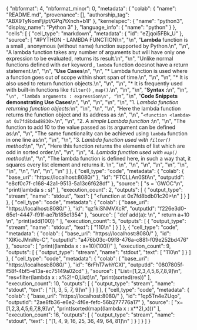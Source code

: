 {
  "nbformat": 4,
  "nbformat_minor": 0,
  "metadata": {
    "colab": {
      "name": "README.md",
      "provenance": [],
      "authorship_tag": "ABX9TyNomFj/pt/GPq7tXnch+b1l"
    },
    "kernelspec": {
      "name": "python3",
      "display_name": "Python 3"
    },
    "language_info": {
      "name": "python"
    }
  },
  "cells": [
    {
      "cell_type": "markdown",
      "metadata": {
        "id": "eZjqoi5FBk_U"
      },
      "source": [
        "#PYTHON - LAMBDA FUNCTION\n",
        "\n",
        "**Lambda** function is a small , anonymous (without name) function supported by Python.\n",
        "\n",
        "A lambda function takes any number of arguments but will have only one expression to be evaluated, returns its result.\n",
        "\n",
        "Unlike normal functions defined with `def` keyword , `lambda` function doesnot have a return statement.\n",
        "\n",
        "**Use Cases**\n",
        "\n",
        "*   Lambda function is used where a function goes out of scope within short span of time.\n",
        "\n",
        "\n",
        "*   It is also used to return function objects.\n",
        "\n",
        "\n",
        "* It is frequently used with built-in functions like `filter()` , `map()`.\n",
        "\n",
        "\n",
        "**Syntax :**\n",
        "\n",
        "```\n",
        "lambda arguments : expression\n",
        "```\n",
        "\n",
        "**Code Snippets demonstrating Use Cases**\n",
        "\n",
        "\n",
        "\n",
        "\n",
        "1.  *Lambda function returning function objects:*\n",
        "\n",
        "\n",
        "\n",
        "Here the lambda function returns the function object and its address as :\n",
        "\n",
        "```<function <lambda> at 0x7fd8bdad8830>```.\n",
        "\n",
        "2.  *A simple Lambda function* :\n",
        "\n",
        "The function to add 10 to the value passed as its argument can be defined as:\n",
        "\n",
        "The same functionality can be achieved using `lambda` function in one line as:\n",
        "\n",
        "\n",
        "3.  *Lambda function used with `filter()` method*:\n",
        "\n",
        "Here this function returns the elements of list which are odd in sorted order.\n",
        "\n",
        "\n",
        "4.  *Lambda function used with `map()` method*:\n",
        "\n",
        "The lambda function is defined here, in such a way that, it squares every list element and returns it. \n",
        "\n",
        "\n",
        "\n",
        "\n",
        "\n",
        "\n",
        "\n",
        "\n",
        "\n",
        "\n",
        "\n"
      ]
    },
    {
      "cell_type": "code",
      "metadata": {
        "colab": {
          "base_uri": "https://localhost:8080/"
        },
        "id": "FTCLLAn0SfAn",
        "outputId": "e8cf0c7f-c168-42a1-9513-5a13c6f628df"
      },
      "source": [
        "s = 'GWOC'\n",
        "print(lambda s : s)"
      ],
      "execution_count": 2,
      "outputs": [
        {
          "output_type": "stream",
          "name": "stdout",
          "text": [
            "<function <lambda> at 0x7fd8bdb01c20>\n"
          ]
        }
      ]
    },
    {
      "cell_type": "code",
      "metadata": {
        "colab": {
          "base_uri": "https://localhost:8080/"
        },
        "id": "qz1kiSNMVXcR",
        "outputId": "f226e3d0-65e1-4447-f91f-ae7b185c1354"
      },
      "source": [
        "def add(a):  \n",
        "    return a+10  \n",
        "print(add(100))  "
      ],
      "execution_count": 5,
      "outputs": [
        {
          "output_type": "stream",
          "name": "stdout",
          "text": [
            "110\n"
          ]
        }
      ]
    },
    {
      "cell_type": "code",
      "metadata": {
        "colab": {
          "base_uri": "https://localhost:8080/"
        },
        "id": "XIKicJMnWc-C",
        "outputId": "a476b03c-09f8-476a-c881-f09e252bd476"
      },
      "source": [
        "print((lambda x : x+10)(100))"
      ],
      "execution_count": 9,
      "outputs": [
        {
          "output_type": "stream",
          "name": "stdout",
          "text": [
            "110\n"
          ]
        }
      ]
    },
    {
      "cell_type": "code",
      "metadata": {
        "colab": {
          "base_uri": "https://localhost:8080/"
        },
        "id": "6rFhT7whYCXl",
        "outputId": "0807805f-f58f-4bf5-e13a-ec75149a02cd"
      },
      "source": [
        "List=[1,2,3,4,5,6,7,8,9]\n",
        "res=filter(lambda x : x%2!=0,List)\n",
        "print(sorted(res))"
      ],
      "execution_count": 10,
      "outputs": [
        {
          "output_type": "stream",
          "name": "stdout",
          "text": [
            "[1, 3, 5, 7, 9]\n"
          ]
        }
      ]
    },
    {
      "cell_type": "code",
      "metadata": {
        "colab": {
          "base_uri": "https://localhost:8080/"
        },
        "id": "1qp5Tn4eZUqo",
        "outputId": "2ae8fb36-e6e2-4f6e-fefc-56b277776a17"
      },
      "source": [
        "x=[1,2,3,4,5,6,7,8,9]\n",
        "print(sorted(map((lambda x : x**2),x)))"
      ],
      "execution_count": 16,
      "outputs": [
        {
          "output_type": "stream",
          "name": "stdout",
          "text": [
            "[1, 4, 9, 16, 25, 36, 49, 64, 81]\n"
          ]
        }
      ]
    }
  ]
}